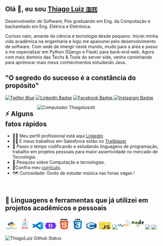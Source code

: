 <h2>Olá 👋, eu sou <a href="https://github.com/Thiagoluizstr">Thiago Luiz  🇧🇷 </a></h2>

<p>Desenvolvedor de Software, Pós graduando em Eng. da Computação e bacharelado em Eng. Elétrica e Eletrônica. </p><p> Curioso nato, amante da ciência e tecnologia desde pequeno. Iniciei minha vida acadêmica na engenharia e logo me apaixonei pelo desenvolvimento de software. Com sede de imergir neste mundo, mudo para a área e passo a me especializar em Python (Django e Flask) para back-end web. Agora com mais domínio das Techs & Tools do server side, venho caminhando para aprimorar mais meus conhecimentos estudando Java. 

<h2>"O segredo do sucesso é a constância do propósito" </h2>
 <a href="https://twitter.com/Thiagoluizstr" target="_blank" rel="noreferrer"><img src="https://img.shields.io/badge/-@Thiagoluizstr-0077B5?style=flat-square&amp;labelColor=0077B5&amp;logo=twitter&amp;link=https://twitter.com/Thiagoluizstr/" 
 alt="Twitter Blue"></a> 
 <a href="https://www.linkedin.com/in/thiago-luiz-str/" target="_blank" rel="noreferrer"><img src="https://img.shields.io/badge/-@Thiagoluizstr-0077B5?style=flat-square&amp;labelColor=0077B5&amp;logo=LinkedIn&amp;link=https://www.linkedin.com/in/thiago-luiz-str/" alt="LinkedIn Badge"></a> 
<a href="https://www.facebook.com/thiago.luizpinto.5/" target="_blank" rel="noreferrer"><img src="https://img.shields.io/badge/-@thiago.luizpinto.5-1ca0f1?style=flat&labelColor=1ca0f1&logo=facebook&logoColor=white&link=https://facebook.com/mazarafa7" alt="Facebook Badge"> </a> 
<a href="https://www.instagram.com/thiagoluizblt/" target="_blank" rel="noreferrer"><img src="https://img.shields.io/badge/-@thiagoluizblt-purple?style=flat&logo=instagram&logoColor=white&link=https://instagram.com/thiagoluizblt/" 
alt="Instagram Badge"></a>
<!-- <a href="thiagoluizstr@hotmail.com"><img scr="https://img.shields.io/badge/-thiagoluizstr.dev-c14438?style=flat&logo=Outlook&logoColor=white&link=mailto:thiagoluizstr@hotmail.com" alt="Outlook Badge"></a> -->

</p>

<img src="https://raw.githubusercontent.com/MicaelliMedeiros/micaellimedeiros/master/image/computer-illustration.png" min-width="400px" max-width="400px" width="400px" align="right" alt="Computador Thiagoluizstr">
<h2>⚡️ Alguns fatos rápidos</h2>
<ul>
 	<li>👨‍💻 Meu perfil profissional está aqui <a href="https://www.linkedin.com/in/thiago-luiz-str/">Linkedin</a></li>	
	<li>👨‍🎓 E meus trabalhos em Salesforce estão no <a href="https://trailblazer.me/id/tluizpinto"> Trailblazer </a></li>	
    <li>💬 Passo o tempo codificando e estudando linguagens de programação, trabalho em projetos pessoais para maior assertividade no mercado de Tecnologia.</li>	    
    <li> 🔎 Pesquiso sobre Computação e tecnologias.</li>	    	    <li>📙Confira meu <a href="https://thiagoluizstr.github.io/Curriculo_HTML/">currículo</a>.</li>
    <li>🗺️ Curiosidade: Gosto de estudar música nas horas vagas !</li>	
</ul>	</ul> <br>


<h2>🔧 Linguagens e ferramentas que já utilizei em projetos acadêmicos e pessoais </h2>
<p align="left"> 
    <img src="https://raw.githubusercontent.com/devicons/devicon/master/icons/python/python-original-wordmark.svg" alt="python" width="40" height="25" />
    <img src="https://raw.githubusercontent.com/devicons/devicon/master/icons/java/java-original-wordmark.svg" alt="java" width="40" height="40" />
    <img src="https://raw.githubusercontent.com/devicons/devicon/master/icons/vscode/vscode-original.svg" alt="vscode" width="35" height="25" />
    <img src="https://raw.githubusercontent.com/devicons/devicon/master/icons/bootstrap/bootstrap-plain.svg" alt="bootstrap" width="40" height="25" />
    <img src="https://raw.githubusercontent.com/devicons/devicon/master/icons/html5/html5-original-wordmark.svg" alt="html5" width="40" height="35" />
    <img src="https://raw.githubusercontent.com/devicons/devicon/master/icons/css3/css3-original-wordmark.svg" alt="css3" width="40" height="35" />
    <img src="https://raw.githubusercontent.com/devicons/devicon/master/icons/c/c-original.svg" alt="c" width="40" height="25" />
    <img src="https://raw.githubusercontent.com/devicons/devicon/master/icons/javascript/javascript-original.svg" alt="javascript" width="40" height="25" />
     <img src="https://img.shields.io/badge/typescript-563D7C?style=for-the-badge&logo=typescript&logoColor=white" />
    <img src="https://raw.githubusercontent.com/devicons/devicon/master/icons/mysql/mysql-original-wordmark.svg" alt="mysql" width="40" height="40" />
    <img src="https://raw.githubusercontent.com/devicons/devicon/master/icons/nodejs/nodejs-original-wordmark.svg" alt="nodejs" width="40" height="40" /> 
    <img src="https://img.shields.io/badge/Markdown-000000?style=for-the-badge&logo=markdown&logoColor=white" /> 
    <img src="https://img.shields.io/badge/Git-F05032?style=for-the-badge&logo=git&logoColor=white" />
	
</p>

<img align="center" src="https://github-readme-stats.vercel.app/api?username=Thiagoluizstr&show_icons=true&hide_border=true" alt="ThiagoLuiz Github Status">

